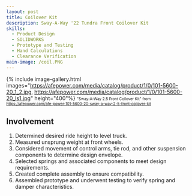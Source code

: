 ```yaml
---
layout: post
title: Coilover Kit
description: Sway-A-Way '22 Tundra Front Coilover Kit
skills: 
  - Product Design
  - SOLIDWORKS
  - Prototype and Testing
  - Hand Calculations
  - Clearance Verification
main-image: /coil.PNG
---
```


{% include image-gallery.html images="https://afepower.com/media/catalog/product/1/0/101-5600-20_1_2.jpg, https://afepower.com/media/catalog/product/1/0/101-5600-20_ls1.jpg" height="400"%}
<span style="font-size: 10px">"Sway-A-Way 2.5 Front Coilover Kit" from https://afepower.com/afe-power-101-5600-20-sway-a-way-2-5-front-coilover-kit</span>

## Involvement
1. Determined desired ride height to level truck.
2. Measured unsprung weight at front wheels.
3. Considered movement of control arms, tie rod, and other suspension components to determine design envelope.
4. Selected springs and associated components to meet design requirements.
5. Created complete assembly to ensure compatibility.
6. Assembled prototype and underwent testing to verify spring and damper characteristics.
